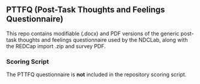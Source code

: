 ## PTTFQ (Post-Task Thoughts and Feelings Questionnaire)

This repo contains modifiable (.docx) and PDF versions of the generic post-task thoughts and feelings questionnaire used by the NDCLab, along with the REDCap import .zip and survey PDF.


### Scoring Script
The PTTFQ questionnaire is **not** included in the repository scoring script.